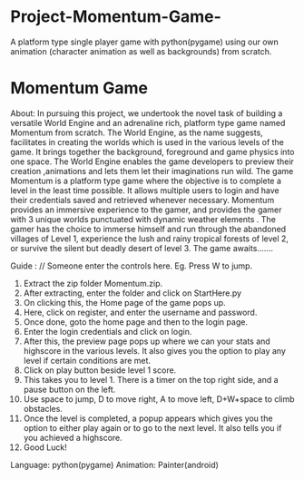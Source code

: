 # Project-Momentum-Game-
A platform type single player game with python(pygame) using our own animation (character animation as well as backgrounds) from scratch.

# Momentum Game

About:
In pursuing this project, we undertook the novel task of building a versatile World Engine 
and an adrenaline rich, platform type game named Momentum from scratch.
The World Engine, as the name suggests, facilitates in creating the worlds which is used in
the various levels of the game. It brings together the background, foreground and game physics
into one space. The World Engine enables the game developers to preview their creation ,animations
and lets them let their imaginations run wild.
The game Momentum is a platform type game where the objective is to complete a level in the 
least time possible. It allows multiple users to login and have their credentials saved and
retrieved whenever necessary. Momentum provides an immersive experience to the gamer,
and provides the gamer with 3 unique worlds punctuated with dynamic weather elements .
 The gamer has the choice to immerse himself and run through the abandoned villages of Level 1, 
experience the lush and rainy tropical forests of level 2, or survive the silent but deadly desert of 
level 3. The game awaits…….


Guide :
// Someone enter the controls here. Eg. Press W to jump.
1. Extract the zip folder Momentum.zip.
2. After extracting, enter the folder and click on StartHere.py
3. On clicking this, the Home page of the game pops up.
4. Here, click on register, and enter the username and password.
5. Once done, goto the home page and then to the login page.
6. Enter the login credentials and click on login.
7. After this, the preview page pops up where we can your stats and highscore in the various levels. It also gives you the option to play any level if certain conditions are met.
8. Click on play button beside level 1 score.
9. This takes you to level 1. There is a timer on the top right side, and a pause button on the left.
10. Use space to jump, D to move right, A to move left, D+W+space to climb obstacles.
11. Once the level is completed, a popup appears which gives you the option to either play again or to go to the next level. It also tells you if you achieved a highscore.
12. Good Luck!


Language: python(pygame)
Animation: Painter(android)


